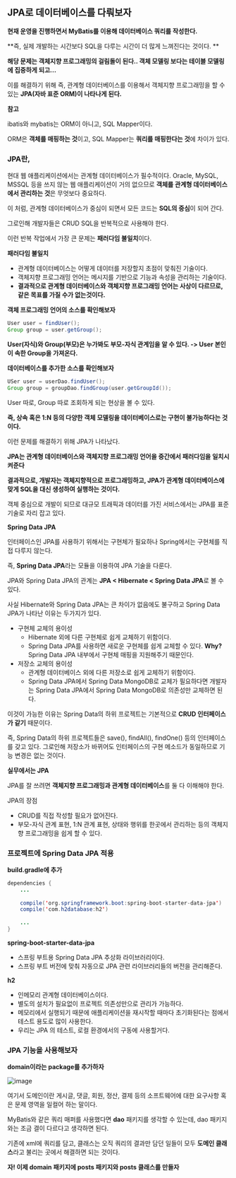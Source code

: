 ## JPA로 데이터베이스를 다뤄보자

**현재 운영을 진행하면서 MyBatis를 이용해 데이터베이스 쿼리를 작성한다.**

**즉, 실제 개발하는 시간보다 SQL을 다루는 시간이 더 많게 느껴진다는 것이다. **

**해당 문제는 객체지향 프로그래밍의 걸림돌이 된다.. 객체 모델링 보다는 테이블 모델링에 집중하게 되고...**



이를 해결하기 위해 즉,  관계형 데이터베이스를 이용해서 객체지향 프로그래밍을 할 수 있는 **JPA(자바 표준 ORM)이 나타나게 된다.**



**참고**

ibatis와 mybatis는 ORM이 아니고, SQL Mapper이다.

ORM은 **객체를 매핑하는 것**이고, SQL Mapper는 **쿼리를 매핑한다는 것**에 차이가 있다.



### JPA란,

현대 웹 애플리케이션에서는 관계형 데이터베이스가 필수적이다. Oracle, MySQL, MSSQL 등을 쓰지 않는 웹 애플리케이션이 거의 없으므로 **객체를 관계형 데이터베이스에서 관리하는 것**은 무엇보다 중요하다.

이 처럼, 관계형 데이터베이스가 중심이 되면서 모든 코드는 **SQL의 중심**이 되어 간다.

그로인해 개발자들은 CRUD SQL을 반복적으로 사용해야 한다.

이런 반복 작업에서 가장 큰 문제는 **패러다임 불일치**이다.



**패러다임 불일치**

- 관계형 데이터베이스는 어떻게 데이터를 저장할지 초점이 맞춰진 기술이다.
- 객체지향 프로그래밍 언어는 메시지를 기반으로 기능과 속성을 관리하는 기술이다.
- **결과적으로 관계형 데이터베이스와 객체지향 프로그래밍 언어는 사상이 다르므로, 같은 목표를 가질 수가 없는것이다.**



**객체 프로그래밍 언어의 소스를 확인해보자**

```java
User user = findUser();
Group group = user.getGroup();
```

**User(자식)와 Group(부모)은 누가봐도 부모-자식 관계임을 알 수 있다. -> User 본인이 속한 Group을 가져온다.**



**데이터베이스를 추가한 소스를 확인해보자**

```java
USer user = userDao.findUser();
Group group = groupDao.findGroup(user.getGroupId());
```

User 따로, Group 따로 조회하게 되는 현상을 볼 수 있다.

**즉, 상속 혹은 1:N 등의 다양한 객체 모델링을 데이터베이스로는 구현이 불가능하다는 것이다.**



이런 문제를 해결하기 위해 JPA가 나타났다.

**JPA는 관계형 데이터베이스와 객체지향 프로그래밍 언어을 중간에서 패러다임을 일치시켜준다**

**결과적으로, 개발자는 객체지향적으로 프로그래밍하고, JPA가 관계형 데이터베이스에 맞게 SQL을 대신 생성하여 실행하는 것이다.**

객체 중심으로 개발이 되므로 대규모 트래픽과 데이터를 가진 서비스에서는 JPA를 표준 기술로 자리 잡고 있다.



**Spring Data JPA**

인터페이스인 JPA를 사용하기 위해서는 구현체가 필요하나 Spring에서는 구현체를 직접 다루지 않는다.

즉, **Spring Data JPA**라는 모듈을 이용하여 JPA 기술을 다룬다.

JPA와 Spring Data JPA의 관계는 **JPA < Hibernate < Spring Data JPA**로 볼 수 있다. 

사실 Hibernate와 Spring Data JPA는 큰 차이가 없음에도 불구하고 Spring Data JPA가 나타난 이유는 두가지가 있다.

- 구현체 교체의 용이성
  - Hibernate 외에 다른 구현체로 쉽게 교체하기 위함이다.
  - Spring Data JPA를 사용하면 새로운 구현체를 쉽게 교체할 수 있다. **Why?** Spring Data JPA 내부에서 구현체 매핑을 지원해주기 때문인다.
- 저장소 교체의 용이성
  - 관계형 데이터베이스 외에 다른 저장소로 쉽게 교체하기 위함이다.
  - Spring Data JPA에서 Spring Data MongoDB로 교체가 필요하다면 개발자는 Spring Data JPA에서 Spring Data MongoDB로 의존성만 교체하면 된다.

이것이 가능한 이유는 Spring Data의 하위 프로젝트는 기본적으로 **CRUD 인터페이스가 같기** 때문이다.

즉, Spring Data의 하위 프로젝트들은 save(), findAll(), findOne() 등의 인터페이스를 갖고 있다. 그로인해 저장소가 바뀌어도 인터페이스의 구현 메소드가 동일하므로 기능 변경은 없는 것이다.



**실무에서는 JPA**

JPA를 잘 쓰려면 **객체지향 프로그래밍과 관계형 데이터베이스**를 둘 다 이해해야 한다. 

JPA의 장점

- CRUD를 직접 작성할 필요가 없어진다.
- 부모-자식 관계 표현, 1:N 관계 표현, 상태와 행위를 한곳에서 관리하는 등의 객체지향 프로그래밍을 쉽게 할 수 있다.



### 프로젝트에 Spring Data JPA 적용

**build.gradle에 추가**

```java
dependencies {
	...
        
    compile('org.springframework.boot:spring-boot-starter-data-jpa')
    compile('com.h2database:h2')
	
    ...
}
```

**spring-boot-starter-data-jpa**

- 스프링 부트용 Spring Data JPA 추상화 라이브러리이다.
- 스프링 부트 버전에 맞춰 자동으로 JPA 관련 라이브러리들의 버전을 관리해준다.



**h2**

- 인메모리 관계형 데이터베이스이다.
- 별도의 설치가 필요없이 프로젝트 의존성만으로 관리가 가능하다.
- 메모리에서 실행되기 때문에 애플리케이션을 재시작할 때마다 초기화된다는 점에서 테스트 용도로 많이 사용한다.
- 우리는 JPA 의 테스트, 로컬 환경에서의 구동에 사용할거다.



### JPA 기능을 사용해보자

**domain이라는 package를 추가하자**

![image](https://user-images.githubusercontent.com/40616436/73076111-cbcd4a00-3f00-11ea-9212-105aa00fe0c9.png)

여기서 도메인이란 게시글, 댓글, 회원, 정산, 결제 등의 소프트웨어에 대한 요구사항 혹은 문제 영역을 일컬어 하는 말이다.

MyBatis와 같은 쿼리 매퍼를 사용했다면 **dao** 패키지를 생각할 수 있는데, dao 패키지와는 조금 결이 다르다고 생각하면 된다.

기존에 xml에 쿼리를 담고, 클래스는 오직 쿼리의 결과만 담던 일들이 모두 **도메인 클래스**라고 불리는 곳에서 해결하면 되는 것이다.



**자! 이제 domain 패키지에 posts 패키지와 posts 클래스를 만들자**

